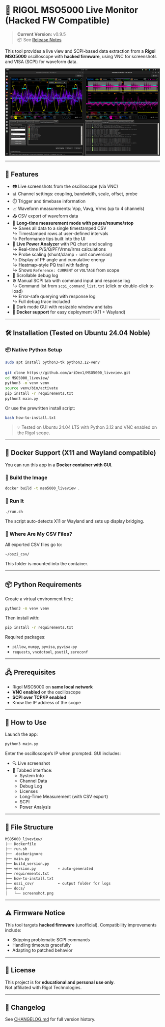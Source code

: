 # 🧠 RIGOL MSO5000 Live Monitor (Hacked FW Compatible)

> **Current Version:** v0.9.5  
> 📦 See [Release Notes](https://github.com/ariDev1/MSO5000_liveview/releases/tag/v0.9.5)

This tool provides a live view and SCPI-based data extraction from a **Rigol MSO5000** oscilloscope with **hacked firmware**, using VNC for screenshots and VISA (SCPI) for waveform data.

![Screenshot](docs/screenshot.png)

---

## 🧩 Features

- 📷 Live screenshots from the oscilloscope (via VNC)
- 📊 Channel settings: coupling, bandwidth, scale, offset, probe
- ⏱️ Trigger and timebase information
- 📈 Waveform measurements: Vpp, Vavg, Vrms (up to 4 channels)
- 📤 CSV export of waveform data
- 🧪 **Long-time measurement mode with pause/resume/stop**  
  ↪️ Saves all data to a single timestamped CSV  
  ↪️ Timestamped rows at user-defined intervals  
  ↪️ Performance tips built into the UI
- 🧠 **Live Power Analyzer** with PQ chart and scaling  
  ↪️ Real-time P/S/Q/PF/Vrms/Irms calculations  
  ↪️ Probe scaling (shunt/clamp + unit conversion)  
  ↪️ Display of PF angle and cumulative energy  
  ↪️ Heatmap-style PQ trail with fading  
  ↪️ Shows `Reference: CURRENT` or `VOLTAGE` from scope
- 🐞 Scrollable debug log
- ⚙️ Manual SCPI tab with command input and response log  
  ↪️ Command list from `scpi_command_list.txt` (click or double-click to load)  
  ↪️ Error-safe querying with response log  
  ↪️ Full debug trace included
- 🌙 Dark mode GUI with resizable window and tabs
- 🐳 **Docker support** for easy deployment (X11 + Wayland)

---

## 🛠️ Installation (Tested on Ubuntu 24.04 Noble)

### 📦 Native Python Setup

```bash
sudo apt install python3-tk python3.12-venv

git clone https://github.com/ariDev1/MSO5000_liveview.git
cd MSO5000_liveview/
python3 -m venv venv
source venv/bin/activate
pip install -r requirements.txt
python3 main.py
```

Or use the prewritten install script:

```bash
bash how-to-install.txt
```

> 💡 Tested on Ubuntu 24.04 LTS with Python 3.12 and VNC enabled on the Rigol scope.

---

## 🐳 Docker Support (X11 and Wayland compatible)

You can run this app in a **Docker container with GUI**.

### 🔧 Build the Image

```bash
docker build -t mso5000_liveview .
```

### 🚀 Run It

```bash
./run.sh
```

The script auto-detects X11 or Wayland and sets up display bridging.

### 📁 Where Are My CSV Files?

All exported CSV files go to:

```bash
~/oszi_csv/
```

This folder is mounted into the container.

---

## 📦 Python Requirements

Create a virtual environment first:

```bash
python3 -m venv venv
```
Then install with:

```bash
pip install -r requirements.txt
```

Required packages:
- `pillow`, `numpy`, `pyvisa`, `pyvisa-py`
- `requests`, `vncdotool`, `psutil`, `zeroconf`

---

## 🖧 Prerequisites

- Rigol MSO5000 on **same local network**
- **VNC enabled** on the oscilloscope
- **SCPI over TCP/IP enabled**
- Know the IP address of the scope

---

## 🚀 How to Use

Launch the app:

```bash
python3 main.py
```

Enter the oscilloscope’s IP when prompted. GUI includes:

- 🔍 Live screenshot
- 📂 Tabbed interface:
  - System Info
  - Channel Data
  - Debug Log
  - Licenses
  - Long-Time Measurement (with CSV export)
  - SCPI
  - Power Analysis

---

## 📁 File Structure

```
MSO5000_liveview/
├── Dockerfile
├── run.sh
├── .dockerignore
├── main.py
├── build_version.py
├── version.py          ← auto-generated
├── requirements.txt
├── how-to-install.txt
├── oszi_csv/           ← output folder for logs
├── docs/
│   └── screenshot.png
```

---

## ⚠️ Firmware Notice

This tool targets **hacked firmware** (unofficial). Compatibility improvements include:

- Skipping problematic SCPI commands
- Handling timeouts gracefully
- Adapting to patched behavior

---

## 📃 License

This project is for **educational and personal use only**.  
Not affiliated with Rigol Technologies.

---

## 📖 Changelog

See [CHANGELOG.md](CHANGELOG.md) for full version history.
